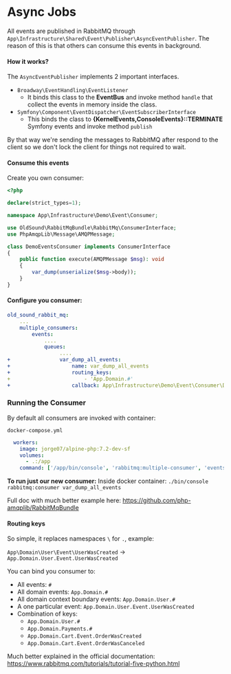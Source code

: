 # Async Jobs

All events are published in RabbitMQ through `App\Infrastructure\Shared\Event\Publisher\AsyncEventPublisher`. The reason of this is that others can consume this events in background.

#### How it works?

The `AsyncEventPublisher` implements 2 important interfaces.

- `Broadway\EventHandling\EventListener`
	- It binds this class to the **EventBus** and invoke method `handle` that collect the events in memory inside the class.
- `Symfony\Component\EventDispatcher\EventSubscriberInterface`
	- This binds the class to **{KernelEvents,ConsoleEvents}::TERMINATE** Symfony events and invoke method `publish`

By that way we're sending the messages to RabbitMQ after respond to the client so we don't lock the client for things not required to wait.

#### Consume this events

Create you own consumer:
```php
<?php

declare(strict_types=1);

namespace App\Infrastructure\Demo\Event\Consumer;

use OldSound\RabbitMqBundle\RabbitMq\ConsumerInterface;
use PhpAmqpLib\Message\AMQPMessage;

class DemoEventsConsumer implements ConsumerInterface
{
    public function execute(AMQPMessage $msg): void
    {
        var_dump(unserialize($msg->body));
    }
}
```

#### Configure you consumer:

```yaml
old_sound_rabbit_mq:
	...
    multiple_consumers:
        events:
            ....
            queues:
                 ....
+                var_dump_all_events:
+                    name: var_dump_all_events
+                    routing_keys:
+                        - 'App.Domain.#'
+                    callback: App\Infrastructure\Demo\Event\Consumer\DemoEventsConsumer
```

### Running the Consumer

By default all consumers are invoked with container:

`docker-compose.yml`
```yaml
  workers:
    image: jorge07/alpine-php:7.2-dev-sf
    volumes:
      - .:/app
    command: ['/app/bin/console', 'rabbitmq:multiple-consumer', 'events']
```

**To run just our new consumer:** Inside docker container:
`./bin/console rabbitmq:consumer var_dump_all_events`

Full doc with much better example here: https://github.com/php-amqplib/RabbitMqBundle

#### Routing keys

So simple, it replaces namespaces `\` for `.`, example:

`App\Domain\User\Event\UserWasCreated` -> `App.Domain.User.Event.UserWasCreated`

You can bind you consumer to:
 
 - All events: `#` 
 - All domain events: `App.Domain.#`
 - All domain context boundary events: `App.Domain.User.#`
 - A one particular event: `App.Domain.User.Event.UserWasCreated`
 - Combination of keys:
    - `App.Domain.User.#`
    - `App.Domain.Payments.#`
    - `App.Domain.Cart.Event.OrderWasCreated`
    - `App.Domain.Cart.Event.OrderWasCanceled`
 
 Much better explained in the official documentation: https://www.rabbitmq.com/tutorials/tutorial-five-python.html
 